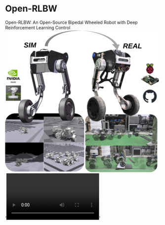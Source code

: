 # Open-RLBW
Open-RLBW: An Open-Source Bipedal Wheeled Robot with Deep Reinforcement Learning Control
![pic/main](pic/main.svg)
'![video/paper.mp4](video/paper.mp4)'
